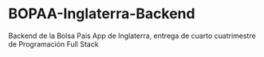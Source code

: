 # BOPAA-Inglaterra-Backend
Backend de la Bolsa Pais App de Inglaterra, entrega de cuarto cuatrimestre de Programación Full Stack

